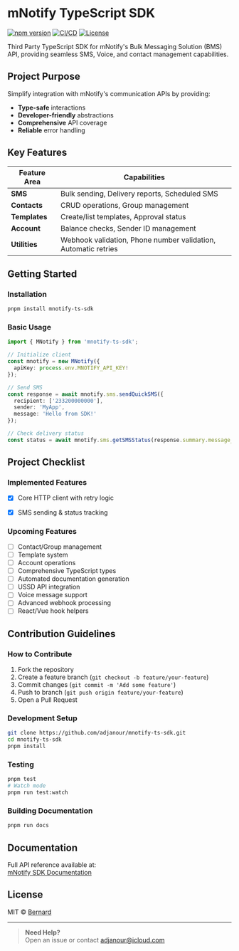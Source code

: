 # mNotify TypeScript SDK

[![npm version](https://img.shields.io/npm/v/mnotify-ts-sdk)](https://www.npmjs.com/package/mnotify-sdk)
[![CI/CD](https://github.com/adjanour/mnotify-ts-sdk/actions/workflows/publish.yml/badge.svg)](https://github.com/your-org/mnotify-ts-sdk/actions)
[![License](https://img.shields.io/badge/license-MIT-blue.svg)](LICENSE)

Third Party TypeScript SDK for mNotify's Bulk Messaging Solution (BMS) API, providing seamless SMS, Voice, and contact management capabilities.

## Project Purpose

Simplify integration with mNotify's communication APIs by providing:
- **Type-safe** interactions
- **Developer-friendly** abstractions
- **Comprehensive** API coverage
- **Reliable** error handling

## Key Features

| Feature Area       | Capabilities |
|--------------------|--------------|
| **SMS**            | Bulk sending, Delivery reports, Scheduled SMS |
| **Contacts**       | CRUD operations, Group management |
| **Templates**      | Create/list templates, Approval status |
| **Account**        | Balance checks, Sender ID management |
| **Utilities**      | Webhook validation, Phone number validation, Automatic retries |

## Getting Started

### Installation
```bash
pnpm install mnotify-ts-sdk
```

### Basic Usage
```typescript
import { MNotify } from 'mnotify-ts-sdk';

// Initialize client
const mnotify = new MNotify({
  apiKey: process.env.MNOTIFY_API_KEY!
});

// Send SMS
const response = await mnotify.sms.sendQuickSMS({
  recipient: ['233200000000'],
  sender: 'MyApp',
  message: 'Hello from SDK!'
});

// Check delivery status
const status = await mnotify.sms.getSMSStatus(response.summary.message_id);
```

## Project Checklist

### Implemented Features
- [x] Core HTTP client with retry logic
- [x] SMS sending & status tracking


### Upcoming Features
- [ ] Contact/Group management
- [ ] Template system
- [ ] Account operations
- [ ] Comprehensive TypeScript types
- [ ] Automated documentation generation
- [ ] USSD API integration
- [ ] Voice message support
- [ ] Advanced webhook processing
- [ ] React/Vue hook helpers

## Contribution Guidelines

### How to Contribute
1. Fork the repository
2. Create a feature branch (`git checkout -b feature/your-feature`)
3. Commit changes (`git commit -m 'Add some feature'`)
4. Push to branch (`git push origin feature/your-feature`)
5. Open a Pull Request

### Development Setup
```bash
git clone https://github.com/adjanour/mnotify-ts-sdk.git
cd mnotify-ts-sdk
pnpm install
```

### Testing
```bash
pnpm test
# Watch mode
pnpm run test:watch
```

### Building Documentation
```bash
pnpm run docs
```

## Documentation

Full API reference available at:  
[ mNotify SDK Documentation](https://your-docs-url.com)

## License

MIT © [Bernard](https://adjarnour.tech)

---

> **Need Help?**  
> Open an issue or contact adjanour@icloud.com
